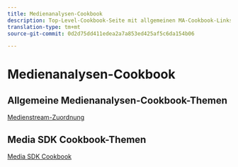 ```yaml
---
title: Medienanalysen-Cookbook
description: Top-Level-Cookbook-Seite mit allgemeinen MA-Cookbook-Links und SDK-spezifischen Links.
translation-type: tm+mt
source-git-commit: 0d2d75dd411edea2a7a853ed425af5c6da154b06

---
```



# Medienanalysen-Cookbook

## Allgemeine Medienanalysen-Cookbook-Themen

[Medienstream-Zuordnung](/help/media-analytics-cookbook/media-dimensions.md)

## Media SDK Cookbook-Themen

[Media SDK Cookbook](/help/sdk-implement/cookbook/sdk-cookbook-overview.md)
